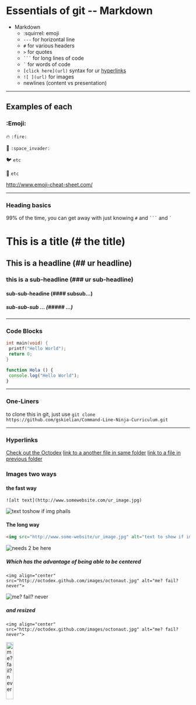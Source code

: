 # Essentials of git -- Markdown

* Markdown
  * :squirrel: emoji
  * `---` for horizontal line
  * `#` for various headers
  * `>` for quotes
  * <code>&#96;&#96;&#96;</code> for long lines of code
  * ``` ` ``` for words of code
  * `[click here](url)` syntax for ur [hyperlinks](https://help.github.com/articles/markdown-basics)
  * `![ ](url)` for images
  * newlines (content vs presentation)

---

## Examples of each

### :Emoji:

:fire: 
`:fire:`

:space_invader: 
`:space_invader:`

:bird: 
`etc`

:cherry_blossom: 
`etc`

http://www.emoji-cheat-sheet.com/

---

### Heading basics

99% of the time, you can get away with just knowing `#` and <code>&#96;&#96;&#96;</code> and 
  ``` ` ```

# This is a title (# the title)
## This is a headline (## ur headline)
### this is a sub-headline (### ur sub-headline)
#### sub-sub-headine (#### subsub...)
##### sub-sub-sub ... (##### ...)

---

### Code Blocks

```C
int main(void) {
 printf("Hello World");
 return 0;
}
```

```Javascript
function Hola () {
 console.log("Hello World");
}

```

---

### One-Liners

to clone this in git, just use `git clone https://github.com/gskielian/Command-Line-Ninja-Curriculum.git`

---


### Hyperlinks

[Check out the Octodex](http://octodex.github.com/)
[link to a another file in same folder](./thelink.md)
[link to a file in previous folder](../README.md)

### Images two ways


#### the fast way

`![alt text](http://www.somewebsite.com/ur_image.jpg)`

![text toshow if img phails](http://octodex.github.com/images/daftpunktocat-thomas.gif)


#### The long way

```html 
<img src="http://www.some-website/ur_image.jpg" alt="text to show if image phails to load"> 
```

<img src="http://octodex.github.com/images/octonaut.jpg" alt="needs 2 be here">


##### Which has the advantage of being able to be centered


`<img align="center" src="http://octodex.github.com/images/octonaut.jpg" alt="me? fail? never">`

<img style="text-align:center" src="http://octodex.github.com/images/octonaut.jpg" alt="me? fail? never">

##### and resized

`<img align="center" src="http://octodex.github.com/images/octonaut.jpg" alt="me? fail? never">`

<img width="20%" align="center" src="http://octodex.github.com/images/octonaut.jpg" alt="me? fail? never">

